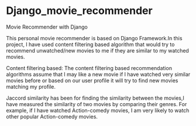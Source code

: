 # Django_movie_recommender
Movie Recommender with Django

This personal movie recommender is based on Django Framework.In this project, I have used content filtering based algorithm that would try to recommend unwatched/new movies to me if they are similar to my watched movies.

Content filtering based: The content filtering based recommendation algorithms assume that I may like a new movie if I have watched very similar movies before or based on our user profile it will try to find new movies matching my profile.

Jaccord similarity has been for finding the  similarity between the movies,I have measured the similarity of two movies by comparing their genres. For example, if I have watched Action-comedy movies, I am very likely to watch other popular Action-comedy movies.
